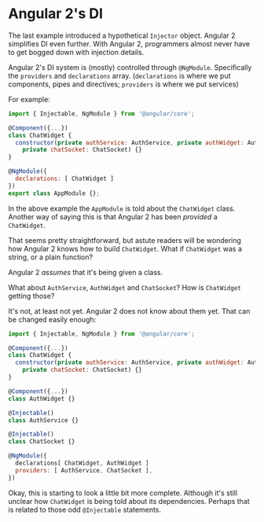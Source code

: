 # Angular 2's DI

The last example introduced a hypothetical `Injector` object.  Angular 2
simplifies DI even further.  With Angular 2, programmers almost never have to get
bogged down with injection details.

Angular 2's DI system is (mostly) controlled through `@NgModule`.  Specifically
the `providers` and `declarations` array. (`declarations` is where we put components,
pipes and directives; `providers` is where we put services)

For example:

```js
import { Injectable, NgModule } from '@angular/core';

@Component({...})
class ChatWidget {
  constructor(private authService: AuthService, private authWidget: AuthWidget,
    private chatSocket: ChatSocket) {}
}

@NgModule({
  declarations: [ ChatWidget ]
})
export class AppModule {};
```

In the above example the `AppModule` is told about the `ChatWidget` class. Another way of saying this is that Angular 2 has been _provided_ a `ChatWidget`.

That seems pretty straightforward, but astute readers will be wondering how
Angular 2 knows how to build `ChatWidget`.  What if `ChatWidget` was a string, or
a plain function?

Angular 2 _assumes_ that it's being given a class.

What about `AuthService`, `AuthWidget` and `ChatSocket`? How is `ChatWidget` getting those?

It's not, at least not yet.  Angular 2 does not know about them yet.  That can
be changed easily enough:

```js
import { Injectable, NgModule } from '@angular/core';

@Component({...})
class ChatWidget {
  constructor(private authService: AuthService, private authWidget: AuthWidget,
    private chatSocket: ChatSocket) {}
}

@Component({...})
class AuthWidget {}

@Injectable()
class AuthService {}

@Injectable()
class ChatSocket {}

@NgModule({
  declarations[ ChatWidget, AuthWidget ]
  providers: [ AuthService, ChatSocket ],
})
```

Okay, this is starting to look a little bit more complete. Although it's still
unclear how `ChatWidget` is being told about its dependencies.  Perhaps that is
related to those odd `@Injectable` statements.
